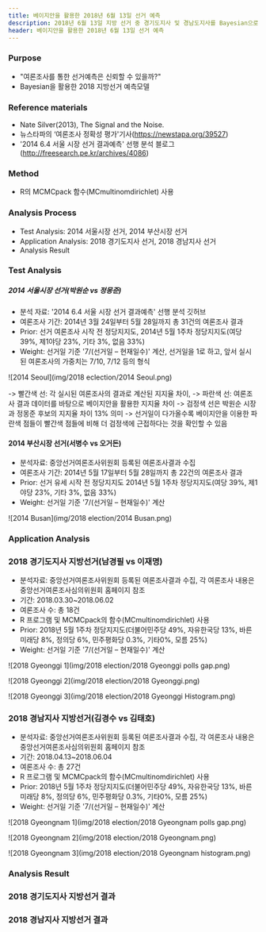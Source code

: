 ```yaml
---
title: 베이지안을 활용한 2018년 6월 13일 선거 예측
description: 2018년 6월 13일 지방 선거 중 경기도지사 및 경남도지사를 Bayesian으로 추측합니다.
header: 베이지안을 활용한 2018년 6월 13일 선거 예측
---
```


### Purpose
- "여론조사를 통한 선거예측은 신뢰할 수 있을까?"
- Bayesian을 활용한 2018 지방선거 예측모델

### Reference materials
- Nate Silver(2013), The Signal and the Noise.
- 뉴스타파의 ‘여론조사 정확성 평가'기사(https://newstapa.org/39527)
- '2014 6.4 서울 시장 선거 결과예측' 선행 분석 블로그(http://freesearch.pe.kr/archives/4086)

### Method
- R의 MCMCpack 함수(MCmultinomdirichlet) 사용

### Analysis Process
- Test Analysis: 2014 서울시장 선거, 2014 부산시장 선거
- Application Analysis: 2018 경기도지사 선거, 2018 경남지사 선거
- Analysis Result


### Test Analysis

##### 2014 서울시장 선거(박원순 vs 정몽준)
- 분석 자료: '2014 6.4 서울 시장 선거 결과예측' 선행 분석 깃허브
- 여론조사 기간: 2014년 3월 24일부터 5월 28일까지 총 31건의 여론조사 결과
- Prior: 선거 여론조사 시작 전 정당지지도, 2014년 5월 1주차 정당지지도(여당 39%, 제1야당 23%, 기타 3%, 없음 33%)
- Weight: 선거일 기준 '7/(선거일 – 현재일수)' 계산, 선거일을 1로 하고, 앞서 실시된 여론조사의 가중치는 7/10, 7/12 등의 형식

![2014 Seoul](img/2018 eclection/2014 Seoul.png)

-> 빨간색 선: 각 실시된 여론조사의 결과로 계산된 지지율 차이,
-> 파란색 선: 여론조사 결과 데이터를 바탕으로 베이지안을 활용한 지지율 차이
-> 검정색 선은 박원순 시장과 정몽준 후보의 지지율 차이 13% 의미
-> 선거일이 다가올수록 베이지안을 이용한 파란색 점들이 빨간색 점들에 비해 더 검정색에 근접하다는 것을 확인할 수 있음


#### 2014 부산시장 선거(서병수 vs 오거돈)
- 분석자료: 중앙선거여론조사위원회 등록된 여론조사결과 수집
- 여론조사 기간: 2014년 5월 17일부터 5월 28일까지 총 22건의 여론조사 결과
- Prior: 선거 유세 시작 전 정당지지도 2014년 5월 1주차 정당지지도(여당 39%, 제1야당 23%, 기타 3%, 없음 33%)
- Weight: 선거일 기준 '7/(선거일 – 현재일수)' 계산

![2014 Busan](img/2018 election/2014 Busan.png)



### Application Analysis

### 2018 경기도지사 지방선거(남경필 vs 이재명)
- 분석자료: 중앙선거여론조사위원회 등록된 여론조사결과 수집, 각 여론조사 내용은 중앙선거여론조사심의위원회 홈페이지 참조
- 기간: 2018.03.30~2018.06.02
- 여론조사 수: 총 18건
- R 프로그램 및 MCMCpack의 함수(MCmultinomdirichlet) 사용
- Prior: 2018년 5월 1주차 정당지지도(더불어민주당 49%, 자유한국당 13%, 바른미래당 8%, 정의당 6%, 민주평화당 0.3%, 기타0%, 모름 25%)
- Weight: 선거일 기준 '7/(선거일 – 현재일수)' 계산

![2018 Gyeonggi 1](img/2018 election/2018 Gyeonggi polls gap.png)

![2018 Gyeonggi 2](img/2018 election/2018 Gyeonggi.png)

![2018 Gyeonggi 3](img/2018 election/2018 Gyeonggi Histogram.png)



### 2018 경남지사 지방선거(김경수 vs 김태호)
- 분석자료: 중앙선거여론조사위원회 등록된 여론조사결과 수집, 각 여론조사 내용은 중앙선거여론조사심의위원회 홈페이지 참조
- 기간: 2018.04.13~2018.06.04
- 여론조사 수: 총 27건
- R 프로그램 및 MCMCpack의 함수(MCmultinomdirichlet) 사용
- Prior: 2018년 5월 1주차 정당지지도(더불어민주당 49%, 자유한국당 13%, 바른미래당 8%, 정의당 6%, 민주평화당 0.3%, 기타0%, 모름 25%)
- Weight: 선거일 기준 '7/(선거일 – 현재일수)' 계산

![2018 Gyeongnam 1](img/2018 election/2018 Gyeongnam polls gap.png)

![2018 Gyeongnam 2](img/2018 election/2018 Gyeongnam.png)

![2018 Gyeongnam 3](img/2018 election/2018 Gyeongnam histogram.png)



### Analysis Result

### 2018 경기도지사 지방선거 결과



### 2018 경남지사 지방선거 결과

